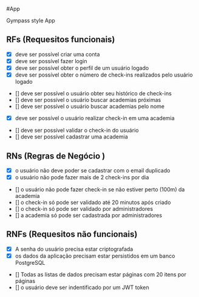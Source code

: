 #App

Gympass style App

## RFs (Requesitos funcionais)

- [x] deve ser possível criar uma conta
- [x] deve ser possível fazer login
- [x] deve ser possível obter o perfil de um usuário logado
- [x] deve ser possível obter o número de check-ins realizados pelo usuário logado
- [] deve ser possível o usuário obter seu histórico de check-ins
- [] deve ser possível o usuário buscar academias próximas
- [] deve ser possível o usuário buscar academias pelo nome
- [x] deve ser possível o usuário realizar check-in em uma academia
- [] deve ser possível validar o check-in do usuário
- [] deve ser possível cadastrar uma academia

## RNs (Regras de Negócio )

- [x] o usuário não deve poder se cadastrar com o email duplicado
- [x] o usuário não pode fazer mais de 2 check-ins por dia
- [] o usuário não pode fazer check-in se não estiver perto (100m) da academia
- [] o check-in só pode ser validado até 20 minutos após criado
- [] o check-in só pode ser validado por administradores
- [] a academia só pode ser cadastrada por administradores

## RNFs (Requesitos não funcionais)

- [x] A senha do usuário precisa estar criptografada
- [x] os dados da aplicação precisam estar persistidos em um banco PostgreSQL
- [] Todas as listas de dados precisam estar páginas com 20 itens por páginas
- [] o usuário deve ser indentificado por um JWT token
